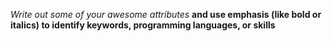 *Write out some of your awesome attributes* 
**and use emphasis (like bold or italics) to identify keywords, programming languages, or skills**
